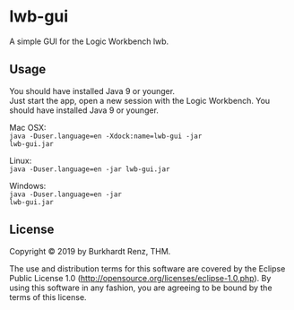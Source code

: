 # lwb-gui

A simple GUI for the Logic Workbench lwb.

## Usage

You should have installed Java 9 or younger.<br/>
Just start the app, open a new session with the Logic Workbench. You should have installed Java 9 or younger.

Mac OSX:<br/>
<code>java -Duser.language=en -Xdock:name=lwb-gui -jar lwb-gui.jar</code>

Linux:<br/>
<code>java -Duser.language=en -jar lwb-gui.jar</code>

Windows:<br/>
<code>java -Duser.language=en -jar lwb-gui.jar</code>

## License

Copyright © 2019 by Burkhardt Renz, THM.

The use and distribution terms for this software are covered by the
Eclipse Public License 1.0 (http://opensource.org/licenses/eclipse-1.0.php).
By using this software in any fashion, you are agreeing to be bound by
the terms of this license.



